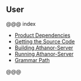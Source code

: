 ## User

@@@ index
* [Product Dependencies](product_dependencies.md)
* [Getting the Source Code](source_code.md)
* [Building Athanor-Server](build_product.md)
* [Running Athanor-Server](run_product.md)
* [Grammar Path](grammar_path.md)

@@@
